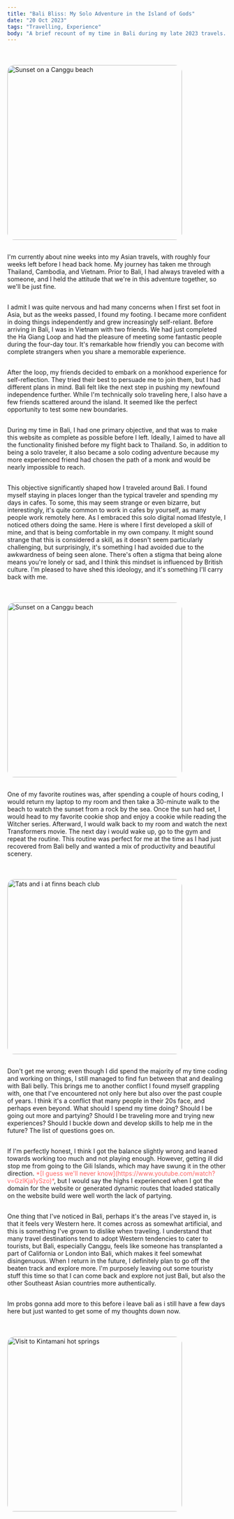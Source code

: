 ```yaml
---
title: "Bali Bliss: My Solo Adventure in the Island of Gods"
date: "20 Oct 2023"
tags: "Travelling, Experience"
body: "A brief recount of my time in Bali during my late 2023 travels. Initially, I was traveling through Vietnam with two friends, but we parted ways when they chose to embark on a three-week monkhood experience. During my stay in Bali, I acquired some skills I never thought I would need but now could not live without."
---
```


<div style="margin-top:50px">
<p style{align="center"}>
<img src="/imgs/diary/bali/main.png" width="400" title="Sunset on a Canggu beach" style="border-radius:16px"></p>
</div>

<p style="margin-top: 30px">I'm currently about nine weeks into my Asian travels, with roughly four weeks left before I head back home. My journey has taken me through Thailand, Cambodia, and Vietnam. Prior to Bali, I had always traveled with a someone, and I held the attitude that we're in this adventure together, so we'll be just fine.</p>
<p style="margin-top: 30px">I admit I was quite nervous and had many concerns when I first set foot in Asia, but as the weeks passed, I found my footing. I became more confident in doing things independently and grew increasingly self-reliant. Before arriving in Bali, I was in Vietnam with two friends. We had just completed the Ha Giang Loop and had the pleasure of meeting some fantastic people during the four-day tour. It's remarkable how friendly you can become with complete strangers when you share a memorable experience.</p>
<p style="margin-top: 30px">After the loop, my friends decided to embark on a monkhood experience for self-reflection. They tried their best to persuade me to join them, but I had different plans in mind. Bali felt like the next step in pushing my newfound independence further. While I'm technically solo traveling here, I also have a few friends scattered around the island. It seemed like the perfect opportunity to test some new boundaries.</p>
<p style="margin-top: 30px">During my time in Bali, I had one primary objective, and that was to make this website as complete as possible before I left. Ideally, I aimed to have all the functionality finished before my flight back to Thailand. So, in addition to being a solo traveler, it also became a solo coding adventure because my more experienced friend had chosen the path of a monk and would be nearly impossible to reach.</p>

<p style="margin-top: 30px">This objective significantly shaped how I traveled around Bali. I found myself staying in places longer than the typical traveler and spending my days in cafes. To some, this may seem strange or even bizarre, but interestingly, it's quite common to work in cafes by yourself, as many people work remotely here. As I embraced this solo digital nomad lifestyle, I noticed others doing the same. Here is where I first developed a skill of mine, and that is being comfortable in my own company. It might sound strange that this is considered a skill, as it doesn't seem particularly challenging, but surprisingly, it's something I had avoided due to the awkwardness of being seen alone. There's often a stigma that being alone means you're lonely or sad, and I think this mindset is influenced by British culture. I'm pleased to have shed this ideology, and it's something I'll carry back with me.</p>

<div style="margin-top:50px">
<p style{align="center"}>
<img src="/imgs/diary/bali/sunset.png" width="400" title="Sunset on a Canggu beach" style="border-radius:16px"></p>
</div>

<p style="margin-top: 30px">One of my favorite routines was, after spending a couple of hours coding, I would return my laptop to my room and then take a 30-minute walk to the beach to watch the sunset from a rock by the sea. Once the sun had set, I would head to my favorite cookie shop and enjoy a cookie while reading the Witcher series. Afterward, I would walk back to my room and watch the next Transformers movie. The next day i would wake up, go to the gym and repeat the routine. This routine was perfect for me at the time as I had just recovered from Bali belly and wanted a mix of productivity and beautiful scenery.</p>

<div style="margin-top:50px">
<p style{align="center"}>
<img src="/imgs/diary/bali/beach-club.png" width="400" title="Tats and i at finns beach club" style="border-radius:16px"></p>
</div>

<p style="margin-top: 30px">Don't get me wrong; even though I did spend the majority of my time coding and working on things, I still managed to find fun between that and dealing with Bali belly. This brings me to another conflict I found myself grappling with, one that I've encountered not only here but also over the past couple of years. I think it's a conflict that many people in their 20s face, and perhaps even beyond. What should I spend my time doing? Should I be going out more and partying? Should I be traveling more and trying new experiences? Should I buckle down and develop skills to help me in the future? The list of questions goes on.</p>

<p style="margin-top: 30px">If I'm perfectly honest, I think I got the balance slightly wrong and leaned towards working too much and not playing enough. However, getting ill did stop me from going to the Gili Islands, which may have swung it in the other direction. <span style="margin-top:70px;color: #FF6464 "> *[I guess we'll never know](https://www.youtube.com/watch?v=GzlKja1ySzo)*</span>, but I would say the highs I experienced when I got the domain for the website or generated dynamic routes that loaded statically on the website build were well worth the lack of partying.</p>

<p style="margin-top: 30px">One thing that I've noticed in Bali, perhaps it's the areas I've stayed in, is that it feels very Western here. It comes across as somewhat artificial, and this is something I've grown to dislike when traveling. I understand that many travel destinations tend to adopt Western tendencies to cater to tourists, but Bali, especially Canggu, feels like someone has transplanted a part of California or London into Bali, which makes it feel somewhat disingenuous. When I return in the future, I definitely plan to go off the beaten track and explore more. I'm purposely leaving out some touristy stuff this time so that I can come back and explore not just Bali, but also the other Southeast Asian countries more authentically. </p>

<p style="margin-top: 30px">Im probs gonna add more to this before i leave bali as i still have a few days here but just wanted to get some of my thoughts down now. </p>
<p style="margin-top: 30px"></p>

<p style="margin-top: 30px"></p>

<div style="margin-top:50px">
<p style{align="center"}>
<img src="/imgs/diary/bali/hot-springs.png" width="400" title="Visit to Kintamani hot springs" style="border-radius:16px"></p>
</div>
